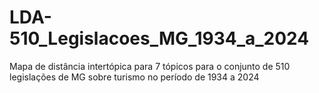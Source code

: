 # LDA-510_Legislacoes_MG_1934_a_2024
Mapa de distância intertópica para 7 tópicos para o conjunto de 510 legislações de MG sobre turismo no período de 1934 a 2024
